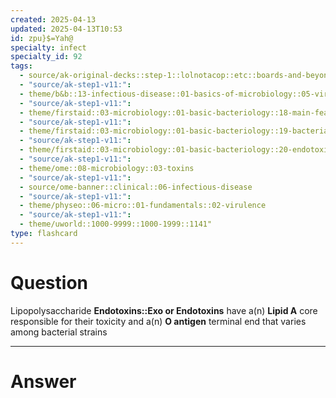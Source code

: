 ```yaml
---
created: 2025-04-13
updated: 2025-04-13T10:53
id: zpu}$=Yah@
specialty: infect
specialty_id: 92
tags:
  - source/ak-original-decks::step-1::lolnotacop::etc::boards-and-beyond-micro::basics-of-micro
  - "source/ak-step1-v11:": 
  - theme/b&b::13-infectious-disease::01-basics-of-microbiology::05-virulence
  - "source/ak-step1-v11:": 
  - theme/firstaid::03-microbiology::01-basic-bacteriology::18-main-features-of-exotoxins-&-endotoxins
  - "source/ak-step1-v11:": 
  - theme/firstaid::03-microbiology::01-basic-bacteriology::19-bacteria-with-exotoxins
  - "source/ak-step1-v11:": 
  - theme/firstaid::03-microbiology::01-basic-bacteriology::20-endotoxin
  - "source/ak-step1-v11:": 
  - theme/ome::08-microbiology::03-toxins
  - "source/ak-step1-v11:": 
  - source/ome-banner::clinical::06-infectious-disease
  - "source/ak-step1-v11:": 
  - theme/physeo::06-micro::01-fundamentals::02-virulence
  - "source/ak-step1-v11:": 
  - theme/uworld::1000-9999::1000-1999::1141"
type: flashcard
---
```


# Question
Lipopolysaccharide **Endotoxins::Exo or Endotoxins** have a(n) **Lipid A** core responsible for their toxicity and a(n) **O antigen** terminal end that varies among bacterial strains

---

# Answer
